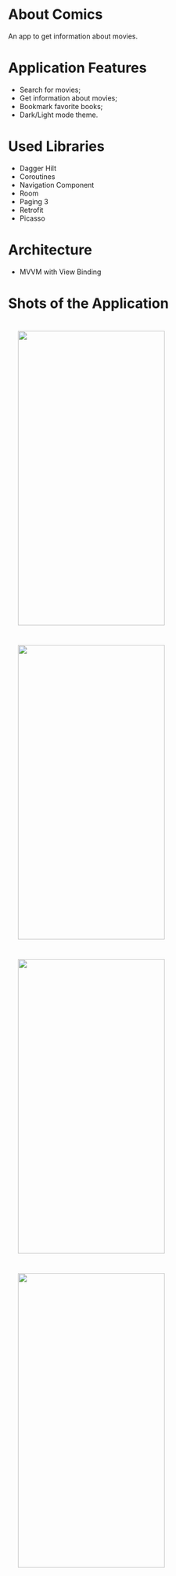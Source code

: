 # About Comics
An app to get information about movies.



# Application Features
- Search for movies;
- Get information about movies;
- Bookmark favorite books;
- Dark/Light mode theme.




# Used Libraries
- Dagger Hilt
- Coroutines
- Navigation Component
- Room
- Paging 3
- Retrofit
- Picasso




# Architecture
- MVVM with View Binding


# Shots of the Application
<div style="display:inline-block">
<img src="" width="300" height="600" style="margin:20px">
<img src="" width="300" height="600" style="margin:20px">
<img src="" width="300" height="600" style="margin:20px">
<img src="" width="300" height="600" style="margin:20px">
</div>



